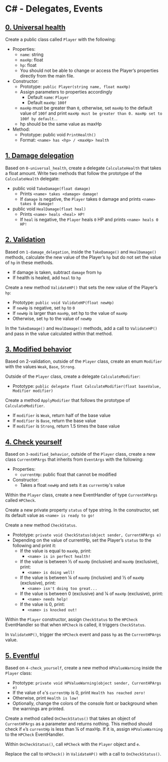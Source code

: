 # C# - Delegates, Events

## [0. Universal health](./0-universal_health/0-universal_health.cs)
Create a public class called `Player` with the following:
- Properties:
	- `name`: string
	- `maxHp`: float
	- `hp`: float
	- You should not be able to change or access the Player’s properties directly from the main file.
- Constructor:
	- Prototype: `public Player(string name, float maxHp)`
	- Assign parameters to properties accordingly
		- Default `name`: `Player`
		- Default `maxHp`: `100f`
	- `maxHp` must be greater than `0`, otherwise, set `maxHp` to the default value of `100f` and print `maxHp must be greater than 0. maxHp set to 100f by default.`.
	- hp should be the same value as maxHp
- Method:
	- Prototype: public void `PrintHealth()`
	- Format: `<name> has <hp> / <maxHp> health`

## [1. Damage delegation](./1-damage_delegation/1-damage_delegation.cs)
Based on `0-universal_health`, create a delegate `CalculateHealth` that takes a float amount. Write two methods that follow the prototype of the `CalculateHealth` delegate:
- public void `TakeDamage(float damage)`
	- Prints `<name> takes <damage> damage!`
	- If `damage` is negative, the `Player` takes `0` damage and prints `<name> takes 0 damage!`
- public void `HealDamage(float heal)`
	- Prints `<name> heals <heal> HP!`
	- If `heal` is negative, the `Player` heals `0` HP and prints `<name> heals 0 HP!`

## [2. Validation](./2-validation/2-validation.cs)
Based on `1-damage_delegation`, inside the `TakeDamage()` and `HealDamage()` methods, calculate the new value of the Player’s `hp` but do not set the value of `hp` in these methods.
- If damage is taken, subtract `damage` from `hp`
- If health is healed, add `heal` to `hp`

Create a new method `ValidateHP()` that sets the new value of the Player’s `hp`:
- Prototype: `public void ValidateHP(float newHp)`
- If `newHp` is negative, set `hp` to `0`
- If `newHp` is larger than `maxHp`, set hp to the value of `maxHp`
- Otherwise, set `hp` to the value of `newHp`

In the `TakeDamage()` and `HealDamage()` methods, add a call to `ValidateHP()` and pass in the value calculated within that method.

## [3. Modified behavior](./3-modified_behavior/3-modified_behavior.cs)
Based on 2-validation, outside of the `Player` class, create an enum `Modifier` with the values `Weak`, `Base`, `Strong`.

Outside of the `Player` class, create a delegate `CalculateModifier`:
- Prototype: `public delegate float CalculateModifier(float baseValue, Modifier modifier)`

Create a method `ApplyModifier` that follows the prototype of `CalculateModifier`.
- If `modifier` is `Weak`, return half of the base value
- If `modifier` is `Base`, return the base value
- If `modifier` is `Strong`, return 1.5 times the base value

## [4. Check yourself](./4-check_yourself/4-check_yourself.cs)
Based on `3-modified_behavior`, outside of the `Player` class, create a new class `CurrentHPArgs` that inherits from `EventArgs` with the following:
- Properties:
	- `currentHp`: public float that cannot be modified
- Constructor:
	- Takes a float `newHp` and sets it as `currentHp`'s value

Within the `Player` class, create a new EventHandler of type `CurrentHPArgs` called `HPCheck`.

Create a new private property `status` of type string. In the constructor, set its default value as `<name> is ready to go!`

Create a new method `CheckStatus`.
- Prototype: `private void CheckStatus(object sender, CurrentHPArgs e)`
- Depending on the value of currentHp, set the Player’s `status` to the following and print it:
	- If the value is equal to `maxHp`, print:
		- `<name> is in perfect health!`
	- If the value is between ½ of `maxHp` (inclusive) and `maxHp` (exclusive), print:
		- `<name> is doing well!`
	- If the value is between ¼ of `maxHp` (inclusive) and ½ of `maxHp` (exclusive), print:
		- `<name> isn't doing too great...`
	- If the value is between 0 (exclusive) and ¼ of `maxHp` (exclusive), print:
		- `<name> needs help!`
	- If the value is 0, print:
		- `<name> is knocked out!`

Within the `Player` constructor, assign `CheckStatus` to the `HPCheck` EventHandler so that when `HPCheck` is called, it triggers `CheckStatus`.

In `ValidateHP()`, trigger the `HPCheck` event and pass `hp` as the `CurrentHPArgs` value.

## [5. Eventful](./5-eventful/5-eventful.cs)
Based on `4-check_yourself`, create a new method `HPValueWarning` inside the `Player` class:
- Prototype: `private void HPValueWarning(object sender, CurrentHPArgs e)`
- If the value of `e`'s `currentHp` is 0, print `Health has reached zero!`
- Otherwise, print `Health is low!`
- Optionally, change the colors of the console font or background when the warnings are printed.

Create a method called `OnCheckStatus()` that takes an object of `CurrentHPArgs` as a parameter and returns nothing. This method should check if `e`’s `currentHp` is less than ¼ of maxHp. If it is, assign `HPValueWarning` to the `HPCheck` EventHandler.

Within `OnCheckStatus()`, call `HPCheck` with the `Player` object and `e`.

Replace the call to `HPCheck()` in `ValidateHP()` with a call to `OnCheckStatus()`.
